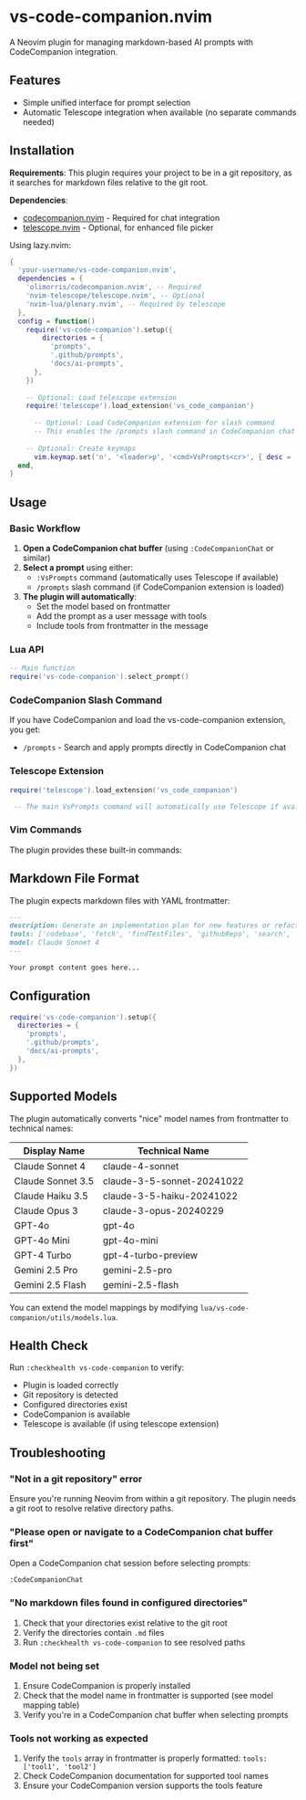 # vs-code-companion.nvim

A Neovim plugin for managing markdown-based AI prompts with CodeCompanion integration.

## Features

 - Simple unified interface for prompt selection
 - Automatic Telescope integration when available (no separate commands needed)

## Installation
**Requirements**: This plugin requires your project to be in a git repository, as it searches for markdown files relative to the git root.

**Dependencies**: 
- [codecompanion.nvim](https://github.com/olimorris/codecompanion.nvim) - Required for chat integration
- [telescope.nvim](https://github.com/nvim-telescope/telescope.nvim) - Optional, for enhanced file picker

Using lazy.nvim:

```lua
{
  'your-username/vs-code-companion.nvim',
  dependencies = {
    'olimorris/codecompanion.nvim', -- Required
    'nvim-telescope/telescope.nvim', -- Optional
    'nvim-lua/plenary.nvim', -- Required by telescope
  },
  config = function()
    require('vs-code-companion').setup({
        directories = {
          'prompts',
          '.github/prompts',
          'docs/ai-prompts',
      },
    })
    
    -- Optional: Load telescope extension
    require('telescope').load_extension('vs_code_companion')
    
      -- Optional: Load CodeCompanion extension for slash command
      -- This enables the /prompts slash command in CodeCompanion chat
      
    -- Optional: Create keymaps
      vim.keymap.set('n', '<leader>p', '<cmd>VsPrompts<cr>', { desc = 'Select Prompts' })
  end,
}
```

## Usage

### Basic Workflow

1. **Open a CodeCompanion chat buffer** (using `:CodeCompanionChat` or similar)
2. **Select a prompt** using either:
   - `:VsPrompts` command (automatically uses Telescope if available)
   - `/prompts` slash command (if CodeCompanion extension is loaded)
3. **The plugin will automatically**:
   - Set the model based on frontmatter
   - Add the prompt as a user message with tools
   - Include tools from frontmatter in the message

### Lua API

```lua
-- Main function
require('vs-code-companion').select_prompt()
```

### CodeCompanion Slash Command

If you have CodeCompanion and load the vs-code-companion extension, you get:

- `/prompts` - Search and apply prompts directly in CodeCompanion chat

### Telescope Extension

```lua
require('telescope').load_extension('vs_code_companion')

 -- The main VsPrompts command will automatically use Telescope if available
```

### Vim Commands

The plugin provides these built-in commands:


## Markdown File Format

The plugin expects markdown files with YAML frontmatter:

```markdown
---
description: Generate an implementation plan for new features or refactoring existing code.
tools: ['codebase', 'fetch', 'findTestFiles', 'githubRepo', 'search', 'usages']
model: Claude Sonnet 4
---

Your prompt content goes here...
```

## Configuration

```lua
require('vs-code-companion').setup({
  directories = {
    'prompts',
    '.github/prompts',
    'docs/ai-prompts',
  },
})
```

## Supported Models

The plugin automatically converts "nice" model names from frontmatter to technical names:

| Display Name | Technical Name |
|--------------|----------------|
| Claude Sonnet 4 | claude-4-sonnet |
| Claude Sonnet 3.5 | claude-3-5-sonnet-20241022 |
| Claude Haiku 3.5 | claude-3-5-haiku-20241022 |
| Claude Opus 3 | claude-3-opus-20240229 |
| GPT-4o | gpt-4o |
| GPT-4o Mini | gpt-4o-mini |
| GPT-4 Turbo | gpt-4-turbo-preview |
| Gemini 2.5 Pro | gemini-2.5-pro |
| Gemini 2.5 Flash | gemini-2.5-flash |

You can extend the model mappings by modifying `lua/vs-code-companion/utils/models.lua`.

## Health Check

Run `:checkhealth vs-code-companion` to verify:
- Plugin is loaded correctly
- Git repository is detected
- Configured directories exist
- CodeCompanion is available
- Telescope is available (if using telescope extension)
## Troubleshooting

### "Not in a git repository" error
Ensure you're running Neovim from within a git repository. The plugin needs a git root to resolve relative directory paths.

### "Please open or navigate to a CodeCompanion chat buffer first"
Open a CodeCompanion chat session before selecting prompts:
```vim
:CodeCompanionChat
```

### "No markdown files found in configured directories"
1. Check that your directories exist relative to the git root
2. Verify the directories contain `.md` files
3. Run `:checkhealth vs-code-companion` to see resolved paths

### Model not being set
1. Ensure CodeCompanion is properly installed
2. Check that the model name in frontmatter is supported (see model mapping table)
3. Verify you're in a CodeCompanion chat buffer when selecting prompts

### Tools not working as expected
1. Verify the `tools` array in frontmatter is properly formatted: `tools: ['tool1', 'tool2']`
2. Check CodeCompanion documentation for supported tool names
3. Ensure your CodeCompanion version supports the tools feature
